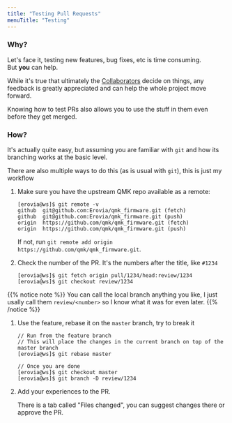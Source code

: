 ```yaml
---
title: "Testing Pull Requests"
menuTitle: "Testing"
---
```


### Why?

Let's face it, testing new features, bug fixes, etc is time consuming.  
But **you** can help.

While it's true that ultimately the [Collaborators](https://github.com/orgs/qmk/people) decide on things, any feedback is greatly appreciated and can help the whole project move forward.

Knowing how to test PRs also allows you to use the stuff in them even before they get merged.

### How?

It's actually quite easy, but assuming you are familiar with `git` and how its branching works at the basic level.

There are also multiple ways to do this (as is usual with `git`), this is just my workflow

1. Make sure you have the upstream QMK repo available as a remote:

    ```
    [erovia@ws]$ git remote -v
    github  git@github.com:Erovia/qmk_firmware.git (fetch)
    github  git@github.com:Erovia/qmk_firmware.git (push)
    origin  https://github.com/qmk/qmk_firmware.git (fetch)
    origin  https://github.com/qmk/qmk_firmware.git (push)
    ```

    If not, run `git remote add origin https://github.com/qmk/qmk_firmware.git`.

1. Check the number of the PR. It's the numbers after the title, like `#1234`

    ```
    [erovia@ws]$ git fetch origin pull/1234/head:review/1234
    [erovia@ws]$ git checkout review/1234
    ```

{{% notice note %}}
You can call the local branch anything you like, I just usally call them `review/<number>` so I know what it was for even later.
{{% /notice %}}

1. Use the feature, rebase it on the `master` branch, try to break it

    ```
    // Run from the feature branch
    // This will place the changes in the current branch on top of the master branch
    [erovia@ws]$ git rebase master
    ```

    ```
    // Once you are done
    [erovia@ws]$ git checkout master
    [erovia@ws]$ git branch -D review/1234
    ```

1. Add your experiences to the PR.

    There is a tab called "Files changed", you can suggest changes there or approve the PR.
